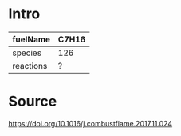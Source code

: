# Intro
| fuelName      | C7H16 |
| --------------------          | ------------------------------------------------- |
| species       | 126       |
| reactions     | ?        |


# Source

https://doi.org/10.1016/j.combustflame.2017.11.024